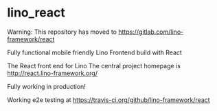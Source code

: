 # lino_react

Warning: This repository has moved to https://gitlab.com/lino-framework/react

Fully functional mobile friendly Lino Frontend build with React


The React front end for Lino
The central project homepage is http://react.lino-framework.org/

Fully working in production!

Working e2e testing at https://travis-ci.org/github/lino-framework/react
